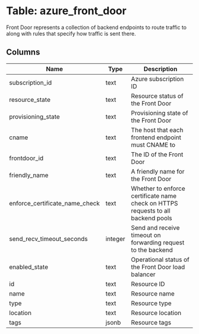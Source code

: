 
# Table: azure_front_door
Front Door represents a collection of backend endpoints to route traffic to along with rules that specify how traffic is sent there.
## Columns
| Name        | Type           | Description  |
| ------------- | ------------- | -----  |
|subscription_id|text|Azure subscription ID|
|resource_state|text|Resource status of the Front Door|
|provisioning_state|text|Provisioning state of the Front Door|
|cname|text|The host that each frontend endpoint must CNAME to|
|frontdoor_id|text|The ID of the Front Door|
|friendly_name|text|A friendly name for the Front Door|
|enforce_certificate_name_check|text|Whether to enforce certificate name check on HTTPS requests to all backend pools|
|send_recv_timeout_seconds|integer|Send and receive timeout on forwarding request to the backend|
|enabled_state|text|Operational status of the Front Door load balancer|
|id|text|Resource ID|
|name|text|Resource name|
|type|text|Resource type|
|location|text|Resource location|
|tags|jsonb|Resource tags|
